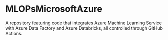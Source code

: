 # MLOPsMicrosoftAzure
A repository featuring code that integrates Azure Machine Learning Service with Azure Data Factory and Azure Databricks, all controlled through GitHub Actions.
